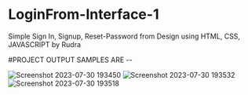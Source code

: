 # LoginFrom-Interface-1
Simple Sign In, Signup, Reset-Password from Design using HTML, CSS, JAVASCRIPT by Rudra

#PROJECT OUTPUT SAMPLES ARE -- 


![Screenshot 2023-07-30 193450](https://github.com/Rudra267/LoginFrom-Interface-1/assets/122002449/82a7fb01-16dc-449b-aa99-c1f9e6c737a1)
![Screenshot 2023-07-30 193532](https://github.com/Rudra267/LoginFrom-Interface-1/assets/122002449/08bf79ba-71ca-4dae-af73-24ddc6189e62)
![Screenshot 2023-07-30 193518](https://github.com/Rudra267/LoginFrom-Interface-1/assets/122002449/4749a7ef-01ca-426c-945b-a14b50a7ea94)
